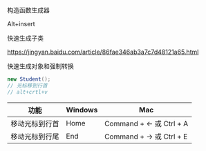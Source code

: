 构造函数生成器

Alt+insert

快速生成子类

https://jingyan.baidu.com/article/86fae346ab3a7c7d48121a65.html

快速生成对象和强制转换

```java
new Student(); 
// 光标移到行首
// alt+crtl+v
```

| 功能           | Windows | Mac                     |
| -------------- | ------- | ----------------------- |
| 移动光标到行首 | Home    | Command + ← 或 Ctrl + A |
| 移动光标到行尾 | End     | Command + → 或 Ctrl + E |

